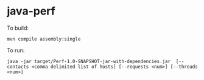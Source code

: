 # java-perf

To build:
```
mvn compile assembly:single
```

To run:
```
java -jar target/Perf-1.0-SNAPSHOT-jar-with-dependencies.jar  [--contacts <comma delimited list of hosts] [--requests <num>] [--threads <num>]
```
